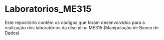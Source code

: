 # Laboratorios_ME315

Este repositório contém os códigos que foram desenvolvidos para a realização dos laboratórios da disciplina ME315 (Manipulação de Banco de Dados)
